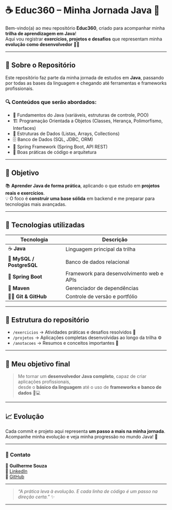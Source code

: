 # ☕️ Educ360 – Minha Jornada Java 🚀

Bem-vindo(a) ao meu repositório **Educ360**, criado para acompanhar minha **trilha de aprendizagem em Java**!  
Aqui vou registrar **exercícios, projetos e desafios** que representam minha **evolução como desenvolvedor** 👨‍💻

---

## 📘 Sobre o Repositório

Este repositório faz parte da minha jornada de estudos em **Java**, passando por todas as bases da linguagem e chegando até ferramentas e frameworks profissionais.

### 🔍 Conteúdos que serão abordados:

- 🧩 Fundamentos do Java (variáveis, estruturas de controle, POO)
- 🏗️ Programação Orientada a Objetos (Classes, Herança, Polimorfismo, Interfaces)
- 🧮 Estruturas de Dados (Listas, Arrays, Collections)
- 🗄️ Banco de Dados (SQL, JDBC, ORM)
- 🌱 Spring Framework (Spring Boot, API REST)
- 🧰 Boas práticas de código e arquitetura

---

## 🎯 Objetivo

📚 **Aprender Java de forma prática**, aplicando o que estudo em **projetos reais e exercícios**.  
💡 O foco é **construir uma base sólida** em backend e me preparar para tecnologias mais avançadas.

---

## 🧠 Tecnologias utilizadas

| Tecnologia | Descrição |
|-------------|------------|
| ☕ **Java** | Linguagem principal da trilha |
| 💾 **MySQL / PostgreSQL** | Banco de dados relacional |
| 🌱 **Spring Boot** | Framework para desenvolvimento web e APIs |
| 🧰 **Maven** | Gerenciador de dependências |
| 🧑‍💻 **Git & GitHub** | Controle de versão e portfólio |

---

## 📂 Estrutura do repositório

- `/exercicios` → Atividades práticas e desafios resolvidos 💪  
- `/projetos` → Aplicações completas desenvolvidas ao longo da trilha ⚙️  
- `/anotacoes` → Resumos e conceitos importantes 🧾  

---

## 🌟 Meu objetivo final

> Me tornar um **desenvolvedor Java completo**, capaz de criar aplicações profissionais,  
> desde o **básico da linguagem** até o uso de **frameworks e banco de dados** 🧠💻

---

## 📈 Evolução

Cada commit e projeto aqui representa **um passo a mais na minha jornada**.  
Acompanhe minha evolução e veja minha progressão no mundo Java! 🚀

---

### 🧾 Contato

📧 **Guilherme Souza**  
💼 [LinkedIn](https://www.linkedin.com/in/guilhermesouzadev/)  
🐙 [GitHub](https://github.com/souzzdev)

---

> _“A prática leva à evolução. E cada linha de código é um passo na direção certa.”_ ✨

---
